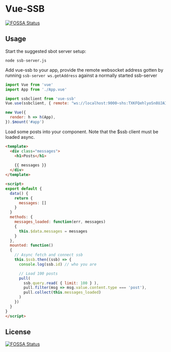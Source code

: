 # Vue-SSB
[![FOSSA Status](https://app.fossa.io/api/projects/git%2Bgithub.com%2Fdangerousbeans%2Fvue-ssb.svg?type=shield)](https://app.fossa.io/projects/git%2Bgithub.com%2Fdangerousbeans%2Fvue-ssb?ref=badge_shield)




## Usage

Start the suggested sbot server setup:

```shell
node ssb-server.js
```

Add vue-ssb to your app, provide the remote websocket address gotten by running `ssb-server ws.getAddress` against a normally started ssb-server

```javascript
import Vue from 'vue'
import App from './App.vue'

import ssbclient from 'vue-ssb'
Vue.use(ssbclient, { remote: "ws://localhost:9000~shs:TXKFQehlyoSn8UJAIVP/k2BjFINC591MlBC2e2d24mA=" })

new Vue({
  render: h => h(App),
}).$mount('#app')
```


Load some posts into your component. Note that the $ssb client must be loaded async.

```html
<template>
  <div class="messages">
    <h1>Posts</h1>
    
    {{ messages }}
  </div>
</template>

<script>
export default {
  data() {
    return {
      messages: []
    }
  }
  methods: {
    messages_loaded: function(err, messages)
    {
      this.$data.messages = messages
    }
  },
  mounted: function()
  {
    // Async fetch and connect ssb
    this.$ssb.then((ssb) => {
      console.log(ssb.id) // who you are

      // Load 100 posts
      pull(
        ssb.query.read( { limit: 100 } ),
        pull.filter(msg => msg.value.content.type === 'post'),
        pull.collect(this.messages_loaded)
      )
    })
  }
}
</script>
 ```


## License
[![FOSSA Status](https://app.fossa.io/api/projects/git%2Bgithub.com%2Fdangerousbeans%2Fvue-ssb.svg?type=large)](https://app.fossa.io/projects/git%2Bgithub.com%2Fdangerousbeans%2Fvue-ssb?ref=badge_large)